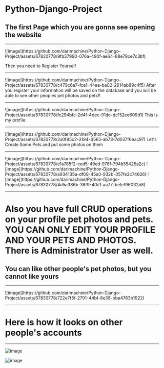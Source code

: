 # Python-Django-Project
<h2>The first Page which you are gonna see opening the website</h2>
<hr>
![image](https://github.com/darimachine/Python-Django-Project/assets/67830778/9fb37990-076a-490f-ae64-88e79ce7c3bf)

Then you need to Register Yourself
<hr>
![image](https://github.com/darimachine/Python-Django-Project/assets/67830778/c479c6a7-fce1-44ee-ba02-2914ab89c4f5)
After you register your information will be saved on the database and you will be able to see other peoples pet photos and pets!!
<hr>
![image](https://github.com/darimachine/Python-Django-Project/assets/67830778/fc294bfc-2d4f-4dec-91de-dc152ee609d1)
This is my profile
<hr>
![image](https://github.com/darimachine/Python-Django-Project/assets/67830778/2a0f85c2-3194-4565-ab73-7d037f6eac97)
Let's Create Some Pets and put some photos on them
<hr>
![image](https://github.com/darimachine/Python-Django-Project/assets/67830778/e1a785f2-ced5-49ed-976f-794b55425a2c)
![image](https://github.com/darimachine/Python-Django-Project/assets/67830778/e934135a-df09-45a0-932b-057fe2c74626)
![image](https://github.com/darimachine/Python-Django-Project/assets/67830778/4d5a386b-36f9-40c1-aa77-befef96032d8)
<hr>
<h1>Also you have full CRUD operations on your profile pet photos and pets. YOU CAN ONLY EDIT YOUR PROFILE AND YOUR PETS AND PHOTOS. There is Administrator User as well.</h1>
<h2> You can like other people's pet photos, but you cannot like yours</h2>
<hr>
![image](https://github.com/darimachine/Python-Django-Project/assets/67830778/722e7f5f-2791-44bf-8e38-bba4763b1922)
<hr>
<h1>Here is how it looks on other people's accounts </h1>

<hr>

![image](https://github.com/darimachine/Python-Django-Project/assets/67830778/c502ec5b-41f3-4e10-9b48-ed15095c6891)

![image](https://github.com/darimachine/Python-Django-Project/assets/67830778/d04468c5-0941-42f0-b0da-8e9cde75d1b6)


